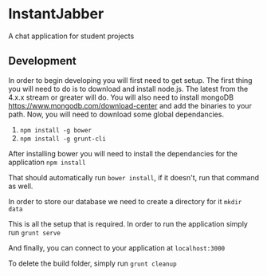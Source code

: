 # InstantJabber
A chat application for student projects

## Development
In order to begin developing you will first need to get setup. The first thing you will need to do is to download and install node.js. The latest from the 4.x.x stream or greater will do. You will also need to install mongoDB https://www.mongodb.com/download-center and add the binaries to your path. Now, you will need to download some global dependancies.
  1. `npm install -g bower`
  2. `npm install -g grunt-cli`

After installing bower you will need to install the dependancies for the application `npm install`

That should automatically run `bower install`, if it doesn't, run that command as well.

In order to store our database we need to create a directory for it `mkdir data`

This is all the setup that is required. In order to run the application simply run `grunt serve`

And finally, you can connect to your application at `localhost:3000`

To delete the build folder, simply run `grunt cleanup`
